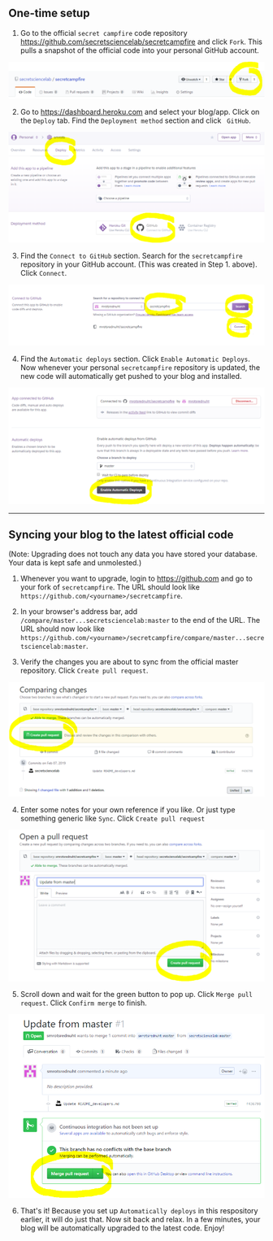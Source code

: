 ## One-time setup

1. Go to the official `secret campfire` code repository https://github.com/secretsciencelab/secretcampfire and click `Fork`. This pulls a snapshot of the official code into your personal GitHub account.

  ![Fork](media/upgrade-1-fork.png)

2. Go to https://dashboard.heroku.com and select your blog/app. Click on the `Deploy` tab. Find the `Deployment method` section and click ` GitHub`.

  ![Link GitHub](media/upgrade-2-link-github.png)

3. Find the `Connect to GitHub` section. Search for the `secretcampfire` repository in your GitHub account. (This was created in Step 1. above). Click `Connect`.

  ![Connect repository](media/upgrade-3-connect-repo.png)

4. Find the `Automatic deploys` section. Click `Enable Automatic Deploys`. Now whenever your personal `secretcampfire` repository is updated, the new code will automatically get pushed to your blog and installed.

  ![Enable automatic deploys](media/upgrade-4-auto-deploy.png)

---

## Syncing your blog to the latest official code

(Note: Upgrading does not touch any data you have stored your database. Your data is kept safe and unmolested.)

1. Whenever you want to upgrade, login to https://github.com and go to your fork of `secretcampfire`. The URL should look like `https://github.com/<yourname>/secretcampfire`.

2. In your browser's address bar, add `/compare/master...secretsciencelab:master` to the end of the URL. The URL should now look like `https://github.com/<yourname>/secretcampfire/compare/master...secretsciencelab:master`.

3. Verify the changes you are about to sync from the official master repository. Click `Create pull request`.

  ![Pull](media/sync-1-pull.png)

4. Enter some notes for your own reference if you like. Or just type something generic like `Sync`. Click `Create pull request`

  ![Pull](media/sync-2-pull.png)

5. Scroll down and wait for the green button to pop up. Click `Merge pull request`. Click `Confirm merge` to finish.

  ![Merge](media/sync-3-merge.png)

6. That's it! Because you set up `Automatically deploys` in this respository earlier, it will do just that. Now sit back and relax. In a few minutes, your blog will be automatically upgraded to the latest code. Enjoy!
